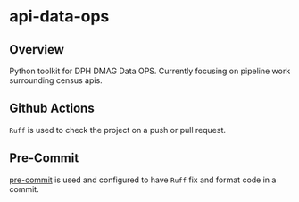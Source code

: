 # api-data-ops

## Overview
Python toolkit for DPH DMAG Data OPS. Currently focusing on pipeline work
surrounding census apis.

## Github Actions

`Ruff` is used to check the project on a push or pull request.


## Pre-Commit

[pre-commit](https://pre-commit.com/) is used and configured to have `Ruff`
fix and format code in a commit.
